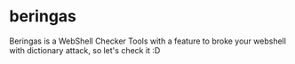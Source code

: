 # beringas
Beringas is a WebShell Checker Tools with a feature to broke your webshell with dictionary attack, so let's check it :D
